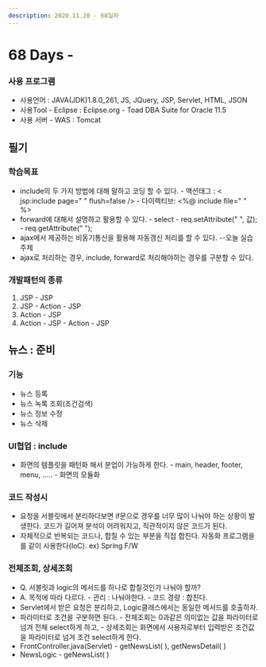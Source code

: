 ```yaml
---
description: 2020.11.20 - 68일차
---
```


# 68 Days -

### 사용 프로그램

* 사용언어 : JAVA\(JDK\)1.8.0\_261, JS, JQuery, JSP, Servlet, HTML, JSON
* 사용Tool  - Eclipse : Eclipse.org - Toad DBA Suite for Oracle 11.5
* 사용 서버 - WAS : Tomcat

## 필기

### 학습목표

* include의 두 가지 방법에 대해 말하고 코딩 할 수 있다. - 액션태그 : &lt; jsp:include page=" " flush=false /&gt; - 다이렉티브: &lt;%@ include file=" " %&gt;
* forward에 대해서 설명하고 활용할 수 있다. - select - req.setAttribute\(" ", 값\); - req.getAttribute\(" "\);
* ajax에서 제공하는 비동기통신을 활용해 자동갱신 처리를 할 수 있다. --오늘 실습주제
* ajax로 처리하는 경우, include, forward로 처리해야하는 경우를 구분할 수 있다.

### 개발패턴의 종류

1. JSP - JSP
2. JSP - Action - JSP
3. Action - JSP
4. Action - JSP - Action - JSP

## 뉴스 : 준비

### 기능

* 뉴스 등록
* 뉴스 녹록 조회\(조건검색\)
* 뉴스 정보 수정
* 뉴스 삭제

### UI협업 : include

* 화면의 템플릿을 패턴화 해서 분업이 가능하게 한다. - main, header, footer, menu, ..... - 화면의 모듈화

### 코드 작성시

* 요청을 서블릿에서 분리하다보면 if문으로 경우를 너무 많이 나눠야 하는 상황이 발생한다. 코드가 길어져 분석이 어려워지고, 직관적이지 않은 코드가 된다.
* 자체적으로 반복되는 코드나, 합칠 수 있는 부분을 직접 합친다. 자동화 프로그램을를 같이 사용한다\(IoC\). ex\) Spring F/W

### 전체조회, 상세조회

* Q. 서블릿과 logic의 메서드를 하나로 합칠것인가 나눠야 할까?
* A. 목적에 따라 다르다. - 관리 : 나눠야한다. - 코드 경량 : 합친다.
* Servlet에서 받은 요청은 분리하고, Logic클래스에서는 동일한 메서드를 호출하자.
* 파라미터로 조건을 구분하면 된다. - 전체조회는 0과같은 의미없는 값을 파라미터로 넘겨 전체 select하게 하고, - 상세조회는 화면에서 사용자로부터 입력받은 조건값을 파라미터로 넘겨 조건 select하게 한다.
* FrontController.java\(Servlet\) - getNewsList\( \), getNewsDetail\( \)
* NewsLogic - geNewsList\( \)

